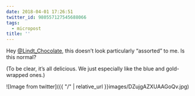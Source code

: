 ```yaml
---
date: 2018-04-01 17:26:51
twitter_id: 980557127545688066
tags:
  - micropost
title: ''
---
```


Hey [@Lindt_Chocolate](https://twitter.com/Lindt_Chocolate), this doesn’t look particularly “assorted” to me. Is this normal?

(To be clear, it’s all delicious. We just especially like the blue and gold-wrapped ones.)

![Image from twitter]({{ "/" | relative_url  }}images/DZujgAZXUAAGoQv.jpg)
